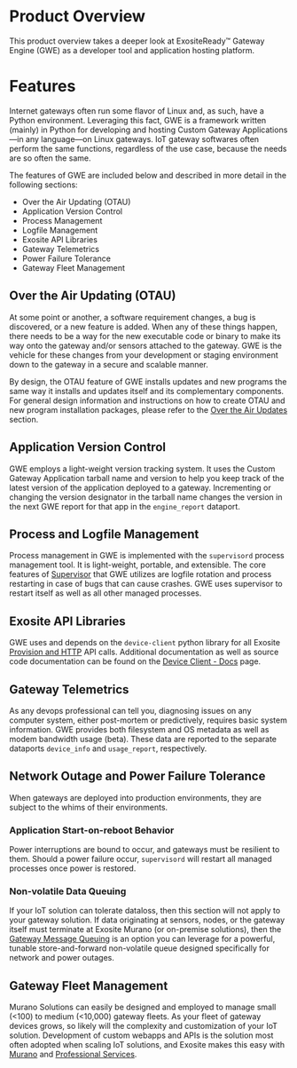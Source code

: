 # Product Overview

This product overview takes a deeper look at ExositeReady™ Gateway Engine (GWE) as a
developer tool and application hosting platform.

# Features

Internet gateways often run some flavor of Linux and, as such, have a
Python environment. Leveraging this fact, GWE is a framework
written (mainly) in Python for developing and hosting Custom Gateway
Applications—in any language—on Linux gateways. IoT gateway softwares
often perform the same functions, regardless of the use case, because the
needs are so often the same.

The features of GWE are included below and described in more detail in 
the following sections:

* Over the Air Updating (OTAU)
* Application Version Control
* Process Management
* Logfile Management
* Exosite API Libraries
* Gateway Telemetrics
* Power Failure Tolerance
* Gateway Fleet Management

## Over the Air Updating (OTAU)

At some point or another, a software requirement changes, a bug is
discovered, or a new feature is added. When any of these things happen,
there needs to be a way for the new executable code or binary to make
its way onto the gateway and/or sensors attached to the
gateway. GWE is the vehicle for these changes from your
development or staging environment down to the gateway in a secure and
scalable manner.

By design, the OTAU feature of GWE installs updates and new
programs the same way it installs and updates itself and its
complementary components. For general design information and
instructions on how to create OTAU and new program installation
packages, please refer to the [Over the Air Updates](/exositeready/gwe/otau/) section.

## Application Version Control

GWE employs a light-weight version tracking system. It uses
the Custom Gateway Application tarball name and version to help you keep
track of the latest version of the application deployed to a gateway.
Incrementing or changing the version designator in the tarball name
changes the version in the next GWE report for that app in
the `engine_report` dataport.

## Process and Logfile Management

Process management in GWE is implemented with the
`supervisord` process management tool. It is light-weight, portable, and
extensible. The core features of [Supervisor](http://supervisord.org)
that GWE utilizes are logfile rotation and process restarting
in case of bugs that can cause crashes. GWE uses supervisor
to restart itself as well as all other managed processes.

## Exosite API Libraries

GWE uses and depends on the `device-client` python library
for all Exosite [Provision and
HTTP](/murano/products/device_api/http/) API
calls. Additional documentation as well as source code documentation can
be found on the
[Device Client - Docs](/exositeready/gwe/device-client) page.

## Gateway Telemetrics

As any devops professional can tell you, diagnosing issues on any
computer system, either post-mortem or predictively, requires basic system
information. GWE provides both filesystem and OS metadata as
well as modem bandwidth usage (beta). These data are reported to
the separate dataports `device_info` and `usage_report`, respectively.

## Network Outage and Power Failure Tolerance

When gateways are deployed into production environments, they are subject
to the whims of their environments.

### Application Start-on-reboot Behavior

Power interruptions are bound to occur, and gateways must be resilient to
them. Should a power failure occur, `supervisord` will restart all
managed processes once power is restored.

### Non-volatile Data Queuing

If your IoT solution can tolerate dataloss, then this section will not
apply to your gateway solution. If data originating at sensors, nodes, or
the gateway itself must terminate at Exosite Murano (or
on-premise solutions), then the [Gateway Message
Queuing](/exositeready/gwe/gmq/) is an option
you can leverage for a powerful, tunable store-and-forward non-volatile
queue designed specifically for network and power outages.

## Gateway Fleet Management

Murano Solutions can easily be designed and employed to manage small
(&lt;100) to medium (&lt;10,000) gateway fleets. As your fleet of
gateway devices grows, so likely will the complexity and customization
of your IoT solution. Development of custom webapps and APIs is the
solution most often adopted when scaling IoT solutions, and Exosite makes
this easy with [Murano](https://exosite.com/murano/) and [Professional
Services](https://exosite.com/services/professional-services/).
